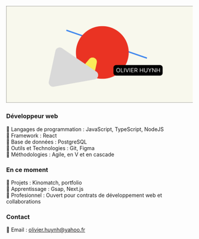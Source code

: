 ![Texte alternatif](/cover.png)

### Développeur web

🔸 Langages de programmation : JavaScript, TypeScript, NodeJS  
🔸 Framework : React  
🔸 Base de données : PostgreSQL  
🔸 Outils et Technologies : Git, Figma  
🔸 Méthodologies : Agile, en V et en cascade

### En ce moment

🔸 Projets : Kinomatch, portfolio  
🔸 Apprentissage : Gsap, Next.js  
🔸 Profesionnel : Ouvert pour contrats de développement web et collaborations

### Contact

🔸 Email : [olivier.huynh@yahoo.fr](mailto:olivier.huynh@yahoo.fr)
